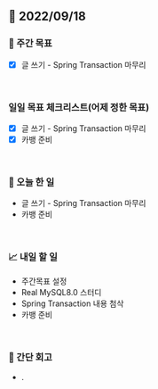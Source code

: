 ## 📅 2022/09/18


### 👏 주간 목표

- [x] 글 쓰기 - Spring Transaction 마무리

<br/>

### 일일 목표 체크리스트(어제 정한 목표)

- [x] 글 쓰기 - Spring Transaction 마무리
- [x] 카뱅 준비

<br/>

### 💯 오늘 한 일

- 글 쓰기 - Spring Transaction 마무리
- 카뱅 준비

<br/>

### 📈 내일 할 일

- 주간목표 설정
- Real MySQL8.0 스터디
- Spring Transaction 내용 첨삭
- 카뱅 준비

<br/>

### 🤔 간단 회고

- .
